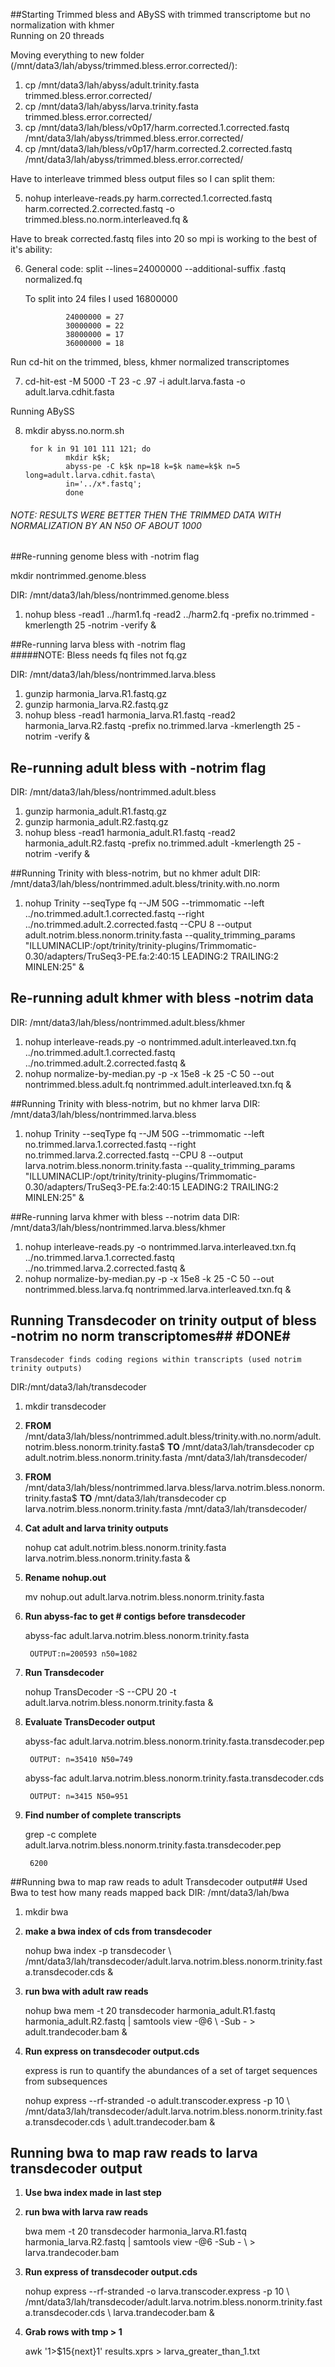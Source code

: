 ##Starting Trimmed bless and ABySS with trimmed transcriptome but no normalization with khmer  
Running on 20 threads 
	

Moving everything to new folder (/mnt/data3/lah/abyss/trimmed.bless.error.corrected/):

1. cp /mnt/data3/lah/abyss/adult.trinity.fasta trimmed.bless.error.corrected/
2. cp /mnt/data3/lah/abyss/larva.trinity.fasta trimmed.bless.error.corrected/
3. cp /mnt/data3/lah/bless/v0p17/harm.corrected.1.corrected.fastq /mnt/data3/lah/abyss/trimmed.bless.error.corrected/
4. cp /mnt/data3/lah/bless/v0p17/harm.corrected.2.corrected.fastq /mnt/data3/lah/abyss/trimmed.bless.error.corrected/

 Have to interleave trimmed bless output files so I can split them:

5. nohup interleave-reads.py harm.corrected.1.corrected.fastq harm.corrected.2.corrected.fastq -o trimmed.bless.no.norm.interleaved.fq &
	
Have to break corrected.fastq files into 20 so mpi is working to the best of it's ability:

6. General code: split --lines=24000000 --additional-suffix .fastq normalized.fq

	To split into 24 files I used 16800000
	 
				24000000 = 27
				30000000 = 22
				38000000 = 17
				36000000 = 18

Run cd-hit on the trimmed, bless, khmer normalized transcriptomes

7. cd-hit-est -M 5000 -T 23 -c .97 -i adult.larva.fasta -o adult.larva.cdhit.fasta

Running ABySS

8. mkdir abyss.no.norm.sh


	
		for k in 91 101 111 121; do
     			mkdir k$k;
     			abyss-pe -C k$k np=18 k=$k name=k$k n=5 long=adult.larva.cdhit.fasta\
    	 		in='../x*.fastq';
    	 		done	
		
###### NOTE: RESULTS WERE BETTER THEN THE TRIMMED DATA WITH NORMALIZATION BY AN N50 OF ABOUT 1000


	
##Re-running genome bless with -notrim flag 


mkdir nontrimmed.genome.bless

DIR: /mnt/data3/lah/bless/nontrimmed.genome.bless

1. nohup bless -read1 ../harm1.fq -read2 ../harm2.fq -prefix no.trimmed -kmerlength 25 -notrim -verify &

##Re-running larva bless with -notrim flag 							
#####NOTE: Bless needs fq files not fq.gz

DIR: /mnt/data3/lah/bless/nontrimmed.larva.bless

1. gunzip harmonia_larva.R1.fastq.gz
2. gunzip harmonia_larva.R2.fastq.gz
3. nohup bless -read1 harmonia_larva.R1.fastq -read2 harmonia_larva.R2.fastq -prefix no.trimmed.larva -kmerlength 25 -notrim -verify &

## Re-running adult bless with -notrim flag 
DIR: /mnt/data3/lah/bless/nontrimmed.adult.bless

1. gunzip harmonia_adult.R1.fastq.gz
2. gunzip harmonia_adult.R2.fastq.gz
3. nohup bless -read1 harmonia_adult.R1.fastq -read2 harmonia_adult.R2.fastq -prefix no.trimmed.adult -kmerlength 25 -notrim -verify &

##Running Trinity with bless-notrim, but no khmer adult 
DIR: /mnt/data3/lah/bless/nontrimmed.adult.bless/trinity.with.no.norm

1. nohup Trinity --seqType fq --JM 50G --trimmomatic --left ../no.trimmed.adult.1.corrected.fastq --right ../no.trimmed.adult.2.corrected.fastq --CPU 8 --output adult.notrim.bless.nonorm.trinity.fasta --quality_trimming_params "ILLUMINACLIP:/opt/trinity/trinity-plugins/Trimmomatic-0.30/adapters/TruSeq3-PE.fa:2:40:15 LEADING:2 TRAILING:2 MINLEN:25" &
							
## Re-running adult khmer with bless -notrim data 
DIR: /mnt/data3/lah/bless/nontrimmed.adult.bless/khmer

1. nohup interleave-reads.py -o nontrimmed.adult.interleaved.txn.fq ../no.trimmed.adult.1.corrected.fastq ../no.trimmed.adult.2.corrected.fastq &
2. nohup normalize-by-median.py -p -x 15e8 -k 25 -C 50 --out nontrimmed.bless.adult.fq nontrimmed.adult.interleaved.txn.fq &

##Running Trinity with bless-notrim, but no khmer larva 
DIR: /mnt/data3/lah/bless/nontrimmed.larva.bless

1. nohup Trinity --seqType fq --JM 50G --trimmomatic --left no.trimmed.larva.1.corrected.fastq --right no.trimmed.larva.2.corrected.fastq --CPU 8 --output 	 larva.notrim.bless.nonorm.trinity.fasta --quality_trimming_params "ILLUMINACLIP:/opt/trinity/trinity-plugins/Trimmomatic-0.30/adapters/TruSeq3-PE.fa:2:40:15 LEADING:2 TRAILING:2 MINLEN:25" &

##Re-running larva khmer with bless --notrim data
DIR: /mnt/data3/lah/bless/nontrimmed.larva.bless/khmer

1. nohup interleave-reads.py -o nontrimmed.larva.interleaved.txn.fq ../no.trimmed.larva.1.corrected.fastq ../no.trimmed.larva.2.corrected.fastq &	
2. nohup normalize-by-median.py -p -x 15e8 -k 25 -C 50 --out nontrimmed.bless.larva.fq nontrimmed.larva.interleaved.txn.fq &


## Running Transdecoder on trinity output of bless -notrim no norm transcriptomes## #DONE#
	Transdecoder finds coding regions within transcripts (used notrim trinity outputs)
DIR:/mnt/data3/lah/transdecoder

1. mkdir transdecoder
2. **FROM** /mnt/data3/lah/bless/nontrimmed.adult.bless/trinity.with.no.norm/adult.notrim.bless.nonorm.trinity.fasta$ **TO** /mnt/data3/lah/transdecoder 
	cp adult.notrim.bless.nonorm.trinity.fasta /mnt/data3/lah/transdecoder/		
3. **FROM** /mnt/data3/lah/bless/nontrimmed.larva.bless/larva.notrim.bless.nonorm.trinity.fasta$ **TO** /mnt/data3/lah/transdecoder
	cp larva.notrim.bless.nonorm.trinity.fasta /mnt/data3/lah/transdecoder/
4. **Cat adult and larva trinity outputs**
 
	nohup cat adult.notrim.bless.nonorm.trinity.fasta larva.notrim.bless.nonorm.trinity.fasta &
5. **Rename nohup.out**
	
	mv nohup.out adult.larva.notrim.bless.nonorm.trinity.fasta
6. **Run abyss-fac to get # contigs before transdecoder**

	abyss-fac adult.larva.notrim.bless.nonorm.trinity.fasta
	
		OUTPUT:n=200593	n50=1082
7. **Run Transdecoder**

	nohup TransDecoder -S --CPU 20 -t adult.larva.notrim.bless.nonorm.trinity.fasta &
8. **Evaluate TransDecoder output**

	abyss-fac adult.larva.notrim.bless.nonorm.trinity.fasta.transdecoder.pep 
	
		OUTPUT: n=35410 N50=749

	abyss-fac adult.larva.notrim.bless.nonorm.trinity.fasta.transdecoder.cds
	 
		OUTPUT: n=3415 N50=951
	
9. **Find number of complete transcripts**

	grep -c complete adult.larva.notrim.bless.nonorm.trinity.fasta.transdecoder.pep 
	
		6200
		
##Running bwa to map raw reads to adult Transdecoder output##
	Used Bwa to test how many reads mapped back
DIR: /mnt/data3/lah/bwa

1. mkdir bwa

2. **make a bwa index of cds from transdecoder**
 
	nohup bwa index -p transdecoder \ /mnt/data3/lah/transdecoder/adult.larva.notrim.bless.nonorm.trinity.fasta.transdecoder.cds & 
3. **run bwa with adult raw reads**
	
	nohup bwa mem -t 20 transdecoder harmonia_adult.R1.fastq harmonia_adult.R2.fastq | samtools view -@6 \ -Sub - > adult.trandecoder.bam &	
4. **Run express on transdecoder output.cds** 

	express is run to quantify the abundances of a set of target sequences from subsequences
	
	nohup express --rf-stranded -o adult.transcoder.express -p 10 \ /mnt/data3/lah/transdecoder/adult.larva.notrim.bless.nonorm.trinity.fasta.transdecoder.cds \ adult.trandecoder.bam &
	
## Running bwa to map raw reads to larva transdecoder output ####
1. **Use bwa index made in last step**
2. **run bwa with larva raw reads**
	
	 bwa mem -t 20 transdecoder harmonia_larva.R1.fastq harmonia_larva.R2.fastq | samtools view -@6 -Sub - \ > larva.trandecoder.bam
3. **Run express of transdecoder output.cds**
	
	nohup express --rf-stranded -o larva.transcoder.express -p 10 \ /mnt/data3/lah/transdecoder/adult.larva.notrim.bless.nonorm.trinity.fasta.transdecoder.cds \ larva.trandecoder.bam &

4. **Grab rows with tmp > 1**

	awk '1>$15{next}1' results.xprs > larva_greater_than_1.txt